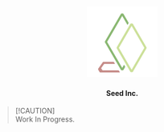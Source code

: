 <h3 align="center">
    <img src="https://raw.githubusercontent.com/thepenguinn/seed-incubator-major/refs/heads/main/res/icon_line.svg" width="140" alt="Logo"/><br/>
</h3>

<h4 align="center">
    <a>Seed Inc.</a>
</h4>

> [!CAUTION]<br>
> Work In Progress.

